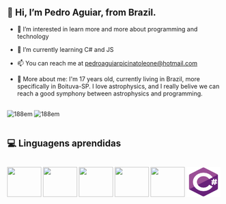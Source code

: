 ## 👋 Hi, I’m Pedro Aguiar, from Brazil.
- 👀 I’m interested in learn more and more about programming and technology 
- 🌱 I’m currently learning C# and JS
- 📫 You can reach me at pedroaguiarpicinatoleone@hotmail.com

- 🙈 More about me: I'm 17 years old, currently living in Brazil, more 
specifically in Boituva-SP. I love astrophysics, and I really belive we can reach a good 
symphony between astrophysics and programming.

<br>

<div>
    <img src="https://github-readme-stats.vercel.app/api?username=aguiarhub&show_icons=false&theme=tokyonight&include_all_comits=true&count_private=true" alt="188em">
    <img src="https://github-readme-stats.vercel.app/api/top-langs/?username=aguiarhub&layout=compact&langs_count=16&theme=tokyonight" alt="188em">
</div>

<div>
  <br>
  <h2>💻 Linguagens aprendidas</h2>
  <br>
  <link rel="stylesheet" href="https://cdn.jsdelivr.net/gh/devicons/devicon@v2.15.1/devicon.min.css">
    <img align="center" height="70" width="80" src="https://cdn.jsdelivr.net/gh/devicons/devicon/icons/php/php-original.svg" />
    <img align="center" height="70" width="80" src="https://cdn.jsdelivr.net/gh/devicons/devicon/icons/mysql/mysql-original-wordmark.svg" />
    <img align="center" height="70" width="80" src="https://cdn.jsdelivr.net/gh/devicons/devicon/icons/javascript/javascript-original.svg" />
    <img align="center" height="70" width="80" src="https://cdn.jsdelivr.net/gh/devicons/devicon/icons/css3/css3-original-wordmark.svg"/>
    <img align="center" height="70" width="80" src="https://cdn.jsdelivr.net/gh/devicons/devicon/icons/html5/html5-original-wordmark.svg" />   
    <img align="center" alt="Csharp" height="70" width="80" src="https://raw.githubusercontent.com/devicons/devicon/master/icons/csharp/csharp-original.svg">
</div>
